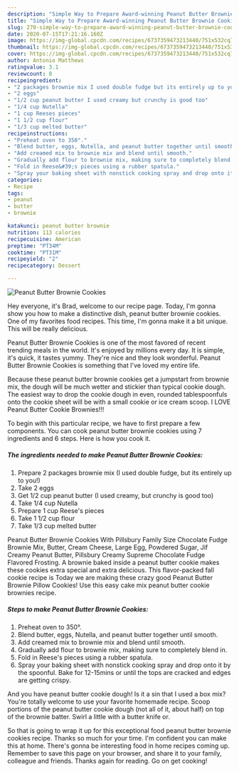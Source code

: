 ```yaml
---
description: "Simple Way to Prepare Award-winning Peanut Butter Brownie Cookies"
title: "Simple Way to Prepare Award-winning Peanut Butter Brownie Cookies"
slug: 270-simple-way-to-prepare-award-winning-peanut-butter-brownie-cookies
date: 2020-07-15T17:21:16.160Z
image: https://img-global.cpcdn.com/recipes/6737359473213440/751x532cq70/peanut-butter-brownie-cookies-recipe-main-photo.jpg
thumbnail: https://img-global.cpcdn.com/recipes/6737359473213440/751x532cq70/peanut-butter-brownie-cookies-recipe-main-photo.jpg
cover: https://img-global.cpcdn.com/recipes/6737359473213440/751x532cq70/peanut-butter-brownie-cookies-recipe-main-photo.jpg
author: Antonio Matthews
ratingvalue: 3.1
reviewcount: 8
recipeingredient:
- "2 packages brownie mix I used double fudge but its entirely up to you"
- "2 eggs"
- "1/2 cup peanut butter I used creamy but crunchy is good too"
- "1/4 cup Nutella"
- "1 cup Reeses pieces"
- "1 1/2 cup flour"
- "1/3 cup melted butter"
recipeinstructions:
- "Preheat oven to 350°."
- "Blend butter, eggs, Nutella, and peanut butter together until smooth."
- "Add creamed mix to brownie mix and blend until smooth."
- "Gradually add flour to brownie mix, making sure to completely blend in."
- "Fold in Reese&#39;s pieces using a rubber spatula."
- "Spray your baking sheet with nonstick cooking spray and drop onto it by the spoonful. Bake for 12-15mins or until the tops are cracked and edges are getting crispy."
categories:
- Recipe
tags:
- peanut
- butter
- brownie

katakunci: peanut butter brownie 
nutrition: 113 calories
recipecuisine: American
preptime: "PT34M"
cooktime: "PT31M"
recipeyield: "2"
recipecategory: Dessert

---
```



![Peanut Butter Brownie Cookies](https://img-global.cpcdn.com/recipes/6737359473213440/751x532cq70/peanut-butter-brownie-cookies-recipe-main-photo.jpg)

Hey everyone, it's Brad, welcome to our recipe page. Today, I'm gonna show you how to make a distinctive dish, peanut butter brownie cookies. One of my favorites food recipes. This time, I'm gonna make it a bit unique. This will be really delicious.

Peanut Butter Brownie Cookies is one of the most favored of recent trending meals in the world. It's enjoyed by millions every day. It is simple, it's quick, it tastes yummy. They're nice and they look wonderful. Peanut Butter Brownie Cookies is something that I've loved my entire life.

Because these peanut butter brownie cookies get a jumpstart from brownie mix, the dough will be much wetter and stickier than typical cookie dough. The easiest way to drop the cookie dough in even, rounded tablespoonfuls onto the cookie sheet will be with a small cookie or ice cream scoop. I LOVE Peanut Butter Cookie Brownies!!!


To begin with this particular recipe, we have to first prepare a few components. You can cook peanut butter brownie cookies using 7 ingredients and 6 steps. Here is how you cook it.

<!--inarticleads1-->

##### The ingredients needed to make Peanut Butter Brownie Cookies:

1. Prepare 2 packages brownie mix (I used double fudge, but its entirely up to you!)
1. Take 2 eggs
1. Get 1/2 cup peanut butter (I used creamy, but crunchy is good too)
1. Take 1/4 cup Nutella
1. Prepare 1 cup Reese&#39;s pieces
1. Take 1 1/2 cup flour
1. Take 1/3 cup melted butter


Peanut Butter Brownie Cookies With Pillsbury Family Size Chocolate Fudge Brownie Mix, Butter, Cream Cheese, Large Egg, Powdered Sugar, Jif Creamy Peanut Butter, Pillsbury Creamy Supreme Chocolate Fudge Flavored Frosting. A brownie baked inside a peanut butter cookie makes these cookies extra special and extra delicious. This flavor-packed fall cookie recipe is Today we are making these crazy good Peanut Butter Brownie Pillow Cookies! Use this easy cake mix peanut butter cookie brownies recipe. 

<!--inarticleads2-->

##### Steps to make Peanut Butter Brownie Cookies:

1. Preheat oven to 350°.
1. Blend butter, eggs, Nutella, and peanut butter together until smooth.
1. Add creamed mix to brownie mix and blend until smooth.
1. Gradually add flour to brownie mix, making sure to completely blend in.
1. Fold in Reese&#39;s pieces using a rubber spatula.
1. Spray your baking sheet with nonstick cooking spray and drop onto it by the spoonful. Bake for 12-15mins or until the tops are cracked and edges are getting crispy.


And you have peanut butter cookie dough! Is it a sin that I used a box mix? You&#39;re totally welcome to use your favorite homemade recipe. Scoop portions of the peanut butter cookie dough (not all of it, about half) on top of the brownie batter. Swirl a little with a butter knife or. 

So that is going to wrap it up for this exceptional food peanut butter brownie cookies recipe. Thanks so much for your time. I'm confident you can make this at home. There's gonna be interesting food in home recipes coming up. Remember to save this page on your browser, and share it to your family, colleague and friends. Thanks again for reading. Go on get cooking!
